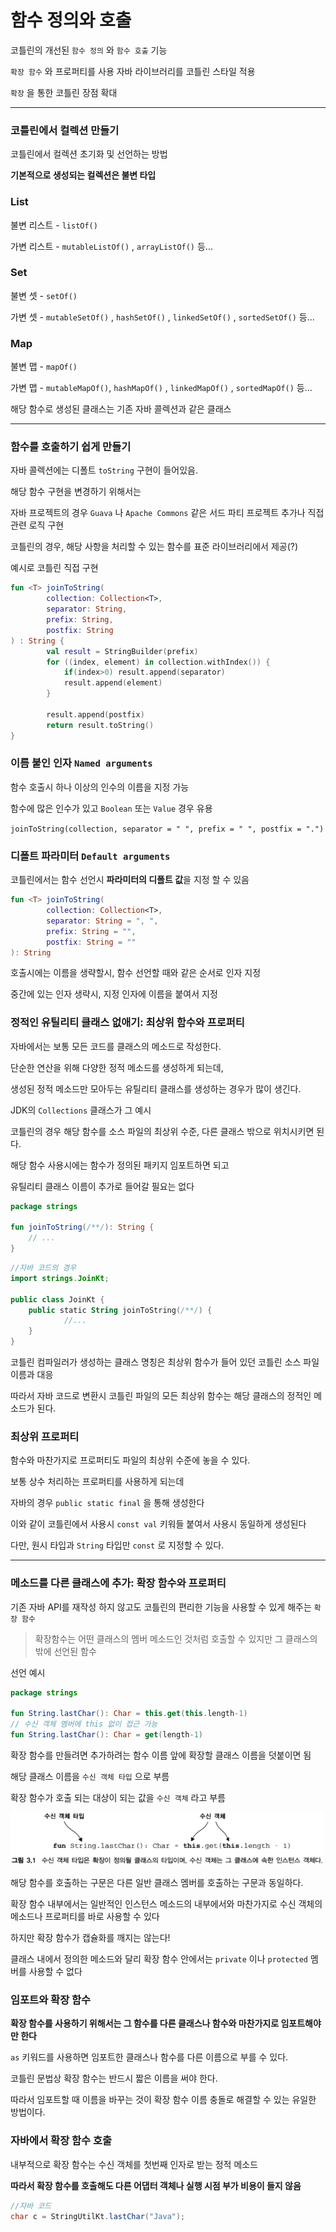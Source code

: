 # 함수 정의와 호출
코틀린의 개선된 `함수 정의` 와 `함수 호출` 기능

`확장 함수` 와 프로퍼티를 사용 자바 라이브러리를 코틀린 스타일 적용

`확장` 을 통한 코틀린 장점 확대

---

### 코틀린에서 컬렉션 만들기

코틀린에서 컬렉션 초기화 및 선언하는 방법

**기본적으로 생성되는 컬렉션은 불변 타입**

### List

불변 리스트 - `listOf()`

가변 리스트 - `mutableListOf()` , `arrayListOf()` 등...

### Set

불변 셋 - `setOf()`

가변 셋 - `mutableSetOf()` , `hashSetOf()` , `linkedSetOf()` , `sortedSetOf()`  등...

### Map

불변 맵 - `mapOf()`

가변 맵 - `mutableMapOf()`, `hashMapOf()` , `linkedMapOf()` , `sortedMapOf()` 등...

해당 함수로 생성된 클래스는 기존 자바 콜렉션과 같은 클래스

---
### 함수를 호출하기 쉽게 만들기

자바 콜렉션에는 디폴트 `toString` 구현이 들어있음.

해당 함수 구현을  변경하기 위해서는

자바 프로젝트의 경우 `Guava` 나 `Apache Commons` 같은 서드 파티 프로젝트 추가나 직접 관련 로직 구현

코틀린의 경우, 해당 사항을 처리할 수 있는 함수를 표준 라이브러리에서 제공(?)

예시로 코틀린 직접 구현

```kotlin
fun <T> joinToString(
		collection: Collection<T>,
		separator: String,
		prefix: String,
		postfix: String
) : String {
		val result = StringBuilder(prefix)
		for ((index, element) in collection.withIndex()) {
			if(index>0) result.append(separator)
			result.append(element)
		}

		result.append(postfix)
		return result.toString()
}
```

### 이름 붙인 인자 `Named arguments`

함수 호출시 하나 이상의 인수의 이름을 지정 가능

함수에 많은 인수가 있고 `Boolean` 또는 `Value` 경우 유용

`joinToString(collection, separator = " ", prefix = " ", postfix = ".")`

### 디폴트 파라미터 `Default arguments`

코틀린에서는 함수 선언시 **파라미터의 디폴트 값**을 지정 할 수 있음

```kotlin
fun <T> joinToString(
		collection: Collection<T>,
		separator: String = ", ",
		prefix: String = "",
		postfix: String = ""
): String
```

호출시에는 이름을 생략할시, 함수 선언할 때와 같은 순서로 인자 지정

중간에 있는 인자 생략시, 지정 인자에 이름을 붙여서 지정
### 정적인 유틸리티 클래스 없애기: 최상위 함수와 프로퍼티

자바에서는 보통 모든 코드를 클래스의 메소드로 작성한다.

단순한 연산을 위해 다양한 정적 메소드를 생성하게 되는데,

생성된 정적 메소드만 모아두는 유틸리티 클래스를 생성하는 경우가 많이 생긴다.

JDK의 `Collections` 클래스가 그 예시

코틀린의 경우 해당 함수를 소스 파일의 최상위 수준, 다른 클래스 밖으로 위치시키면 된다.

해당 함수 사용시에는 함수가 정의된 패키지 임포트하면 되고

유틸리티 클래스 이름이 추가로 들어갈 필요는 없다

```kotlin
package strings

fun joinToString(/**/): String {
	// ...
}
```

```kotlin
//자바 코드의 경우
import strings.JoinKt;

public class JoinKt {
	public static String joinToString(/**/) { 
			//...
	}
}
```

코틀린 컴파일러가 생성하는 클래스 명칭은 최상위 함수가 들어 있던 코틀린 소스 파일 이름과 대응

따라서 자바 코드로 변환시 코틀린 파일의 모든 최상위 함수는 해당 클래스의 정적인 메소드가 된다.

### 최상위 프로퍼티

함수와 마찬가지로 프로퍼티도 파일의 최상위 수준에 놓을 수 있다.

보통 상수 처리하는 프로퍼티를 사용하게 되는데

자바의 경우 `public static final` 을 통해 생성한다

이와 같이 코틀린에서 사용시 `const val` 키워들 붙여서 사용시 동일하게 생성된다

다만, 원시 타입과 `String` 타입만 `const` 로 지정할 수 있다.

---
### 메소드를 다른 클래스에 추가: 확장 함수와 프로퍼티

기존 자바 API를 재작성 하지 않고도 코틀린의 편리한 기능을 사용할 수 있게 해주는 `확장 함수`

> 확장함수는 어떤 클래스의 멤버 메소드인 것처럼 호출할 수 있지만
그 클래스의 밖에 선언된 함수

선언 예시

```kotlin
package strings

fun String.lastChar(): Char = this.get(this.length-1)
// 수신 객체 멤버에 this 없이 접근 가능
fun String.lastChar(): Char = get(length-1) 
```

확장 함수를 만들려면 추가하려는 함수 이름 앞에 확장할 클래스 이름을 덧붙이면 됨

해당 클래스 이름을 `수신 객체 타입` 으로 부름

확장 함수가 호출 되는 대상이 되는 값을 `수신 객체` 라고 부름

![img.png](static/images/image01.png)

해당 함수를 호출하는 구문은 다른 일반 클래스 멤버를 호출하는 구문과 동일하다.

확장 함수 내부에서는 일반적인 인스턴스 메소드의 내부에서와 마찬가지로 수신 객체의
메소드나 프로퍼티를 바로 사용할 수 있다

하지만 확장 함수가 캡슐화를 깨지는 않는다!

클래스 내에서 정의한 메소드와 달리 확장 함수 안에서는 `private` 이나 `protected` 멤버를 사용할 수 없다

### 임포트와 확장 함수

**확장 함수를 사용하기 위해서는 그 함수를 다른 클래스나 함수와 마찬가지로 임포트해야만 한다**

`as` 키워드를 사용하면 임포트한 클래스나 함수를 다른 이름으로 부를 수 있다.

코틀린 문법상 확장 함수는 반드시 짧은 이름을 써야 한다.

따라서 임포트할 때 이름을 바꾸는 것이 확장 함수 이름 충돌로 해결할 수 있는 유일한 방법이다.

### 자바에서 확장 함수 호출

내부적으로 확장 함수는 수신 객체를 첫번째 인자로 받는 정적 메소드

**따라서 확장 함수를 호출해도 다른 어댑터 객체나 실행 시점 부가 비용이 들지 않음**

```java
//자바 코드
char c = StringUtilKt.lastChar("Java");
```